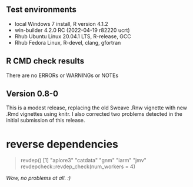 ## Test environments
* local Windows 7 install, R version 4.1.2 
* win-builder 4.2.0 RC (2022-04-19 r82220 ucrt)
* Rhub Ubuntu Linux 20.04.1 LTS, R-release, GCC
* Rhub Fedora Linux, R-devel, clang, gfortran

## R CMD check results
There are no ERRORs or WARNINGs or NOTEs 

## Version 0.8-0

This is a modest release, replacing the old Sweave .Rnw vignette with
new .Rmd vignettes using knitr.
I also corrected two problems detected in the initial submission of this release.

# reverse dependencies

> revdep()
[1] "aplore3" "catdata" "gnm"     "iarm"    "jmv" 
> revdepcheck::revdep_check(num_workers = 4)

*Wow, no problems at all. :)*